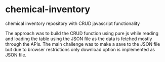 # chemical-inventory
chemical inventory repository with CRUD javascript functionality

The approach was to build the CRUD function using pure js while reading and loading the table using the JSON file as the data is fetched mostly through the APIs. The main challenge was to make a save to the JSON file but due to browser restrictions only download option is implemented as JSON file. 
